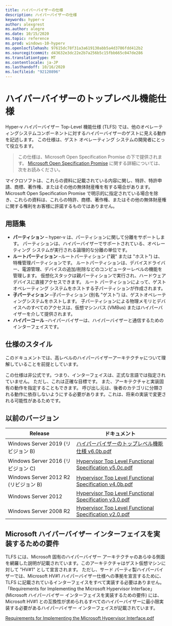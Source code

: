 ```yaml
---
title: ハイパーバイザーの仕様
description: ハイパーバイザーの仕様
keywords: hyper-v
author: alexgrest
ms.author: alegre
ms.date: 10/15/2020
ms.topic: reference
ms.prod: windows-10-hyperv
ms.openlocfilehash: 97615dc78f31a3a619130abb5a4d3786fdd412b2
ms.sourcegitcommit: d43632e3dc22e2b7a256b5c15fbb665c047de286
ms.translationtype: MT
ms.contentlocale: ja-JP
ms.lasthandoff: 10/16/2020
ms.locfileid: "92120896"
---
```

# <a name="hypervisor-top-level-functional-specification"></a>ハイパーバイザーのトップレベル機能仕様

Hyper-v ハイパーバイザー Top-Level 機能仕様 (TLFS) では、他のオペレーティングシステムコンポーネントに対するハイパーバイザーのゲストに見える動作を記述します。 この仕様は、ゲスト オペレーティング システムの開発者にとって役立ちます。

> この仕様は、Microsoft Open Specification Promise の下で提供されます。  [Microsoft Open Specification Promise](https://docs.microsoft.com/openspecs/dev_center/ms-devcentlp/51a0d3ff-9f77-464c-b83f-2de08ed28134) に関する詳細については、次をお読みください。

マイクロソフトは、これらの資料に記載されている内容に関し、特許、特許申請、商標、著作権、またはその他の無体財産権を有する場合があります。 Microsoft Open Specification Promise で明示的に指定されている場合を除き、これらの資料は、これらの特許、商標、著作権、またはその他の無体財産権に関する権利をお客様に許諾するものではありません。

## <a name="glossary"></a>用語集

- **パーティション** – hyper-v は、パーティションに関して分離をサポートします。 パーティションは、ハイパーバイザーでサポートされている、オペレーティング システムが実行される論理的な分離の単位です。
- **ルートパーティション** –ルートパーティション ("親" または "ホスト") は、特権管理パーティションです。 ルートパーティションは、デバイスドライバー、電源管理、デバイスの追加/削除などのコンピューターレベルの機能を管理します。 仮想化スタックは親パーティションで実行され、ハードウェアデバイスに直接アクセスできます。 ルート パーティションによって、ゲスト オペレーティング システムをホストする子パーティションが作成されます。
- **子パーティション** –子パーティション (別名 "ゲスト") は、ゲストオペレーティングシステムをホストします。 子パーティションによる物理メモリとデバイスへのすべてのアクセスは、仮想マシンバス (VMBus) またはハイパーバイザーを介して提供されます。
- **ハイパーコール** –ハイパーバイザーは、ハイパーバイザーと通信するためのインターフェイスです。

## <a name="specification-style"></a>仕様のスタイル

このドキュメントでは、高レベルのハイパーバイザーアーキテクチャについて理解していることを前提としています。

この仕様は非公式です。つまり、インターフェイスは、正式な言語では指定されていません。 ただし、これは正確な目標です。 また、アーキテクチャと実装固有の動作を指定することもできます。 呼び出し元は、後者のカテゴリに分類される動作に依存しないようにする必要があります。これは、将来の実装で変更される可能性があるためです。

## <a name="previous-versions"></a>以前のバージョン

Release | ドキュメント
--- | ---
Windows Server 2019 (リビジョン B) | [ハイパーバイザーのトップレベル機能仕様 v6.0b.pdf](https://github.com/MicrosoftDocs/Virtualization-Documentation/raw/master/tlfs/Hypervisor%20Top%20Level%20Functional%20Specification%20v6.0b.pdf)
Windows Server 2016 (リビジョン C) | [Hypervisor Top Level Functional Specification v5.0c.pdf](https://github.com/MicrosoftDocs/Virtualization-Documentation/raw/live/tlfs/Hypervisor%20Top%20Level%20Functional%20Specification%20v5.0C.pdf)
Windows Server 2012 R2 (リビジョン B) | [Hypervisor Top Level Functional Specification v4.0b.pdf](https://github.com/Microsoft/Virtualization-Documentation/raw/master/tlfs/Hypervisor%20Top%20Level%20Functional%20Specification%20v4.0b.pdf)
Windows Server 2012 | [Hypervisor Top Level Functional Specification v3.0.pdf](https://github.com/Microsoft/Virtualization-Documentation/raw/master/tlfs/Hypervisor%20Top%20Level%20Functional%20Specification%20v3.0.pdf)
Windows Server 2008 R2 | [Hypervisor Top Level Functional Specification v2.0.pdf](https://github.com/Microsoft/Virtualization-Documentation/raw/master/tlfs/Hypervisor%20Top%20Level%20Functional%20Specification%20v2.0.pdf)

## <a name="requirements-for-implementing-the-microsoft-hypervisor-interface"></a>Microsoft ハイパーバイザー インターフェイスを実装するための要件

TLFS には、Microsoft 固有のハイパーバイザー アーキテクチャのあらゆる側面を網羅した説明が記載されています。このアーキテクチャはゲスト仮想マシンに対して "HV#1" として宣言されます。  ただし、サード パーティ製ハイパーバイザーでは、Microsoft HV#1 ハイパーバイザー仕様への準拠を宣言するために、TLFS に記載されているインターフェイスをすべて実装する必要はありません。 「Requirements for Implementing the Microsoft Hypervisor Interface」 (Microsoft ハイパーバイザー インターフェイスを実装するための要件) には、Microsoft HV#1 との互換性が求められるすべてのハイパーバイザーに最小限実装する必要があるハイパーバイザー インターフェイスが記載されています。

[Requirements for Implementing the Microsoft Hypervisor Interface.pdf](https://github.com/Microsoft/Virtualization-Documentation/raw/master/tlfs/Requirements%20for%20Implementing%20the%20Microsoft%20Hypervisor%20Interface.pdf)
